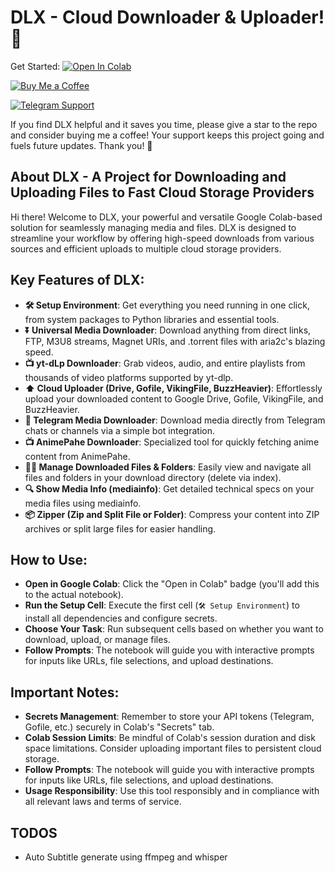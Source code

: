 # DLX - Cloud Downloader & Uploader! 🚀

Get Started:
<a href="https://colab.research.google.com/github/NotStark/dlx/blob/main/dlx.ipynb"><img src="https://colab.research.google.com/assets/colab-badge.svg" alt="Open In Colab"/></a>


<a href="https://www.buymeacoffee.com/NotStark"><img src="https://img.shields.io/badge/Buy%20Me%20a%20Coffee-FFDD00?style=for-the-badge&amp;logo=buy-me-a-coffee&amp;logoColor=black" alt="Buy Me a Coffee"><a/>


<a href="https://t.me/Supreme_Stark">
  <img src="https://img.shields.io/badge/Telegram-Support-2CA5E0?style=for-the-badge&logo=telegram&logoColor=white" alt="Telegram Support">
</a>

If you find DLX helpful and it saves you time, please give a star to the repo and consider buying me a coffee! Your support keeps this project going and fuels future updates. Thank you! 🙏



## About DLX - A Project for Downloading and Uploading Files to Fast Cloud Storage Providers
Hi there! Welcome to DLX, your powerful and versatile Google Colab-based solution for seamlessly managing media and files. DLX is designed to streamline your workflow by offering high-speed downloads from various sources and efficient uploads to multiple cloud storage providers.

## Key Features of DLX:
- **🛠️ Setup Environment**: Get everything you need running in one click, from system packages to Python libraries and essential tools.
- **⏬ Universal Media Downloader**: Download anything from direct links, FTP, M3U8 streams, Magnet URIs, and .torrent files with aria2c's blazing speed.
- **📺 yt-dLp Downloader**: Grab videos, audio, and entire playlists from thousands of video platforms supported by yt-dlp.
- **⬆️ Cloud Uploader (Drive, Gofile, VikingFile, BuzzHeavier)**: Effortlessly upload your downloaded content to Google Drive, Gofile, VikingFile, and BuzzHeavier.
- **📲 Telegram Media Downloader**: Download media directly from Telegram chats or channels via a simple bot integration.
- **📺 AnimePahe Downloader**: Specialized tool for quickly fetching anime content from AnimePahe.
- **📂🔄 Manage Downloaded Files & Folders**: Easily view and navigate all files and folders in your download directory (delete via index).
- **🔍 Show Media Info (mediainfo)**: Get detailed technical specs on your media files using mediainfo.
- **📦 Zipper (Zip and Split File or Folder)**: Compress your content into ZIP archives or split large files for easier handling.
  
## How to Use:
- **Open in Google Colab**: Click the "Open in Colab" badge (you'll add this to the actual notebook).
- **Run the Setup Cell**: Execute the first cell (`🛠️ Setup Environment`) to install all dependencies and configure secrets.
- **Choose Your Task**: Run subsequent cells based on whether you want to download, upload, or manage files.
- **Follow Prompts**: The notebook will guide you with interactive prompts for inputs like URLs, file selections, and upload destinations.

## Important Notes:
- **Secrets Management**: Remember to store your API tokens (Telegram, Gofile, etc.) securely in Colab's "Secrets" tab.
- **Colab Session Limits**: Be mindful of Colab's session duration and disk space limitations. Consider uploading important files to persistent cloud storage.
- **Follow Prompts**: The notebook will guide you with interactive prompts for inputs like URLs, file selections, and upload destinations.
- **Usage Responsibility**: Use this tool responsibly and in compliance with all relevant laws and terms of service.

## TODOS
- Auto Subtitle generate using ffmpeg and whisper
